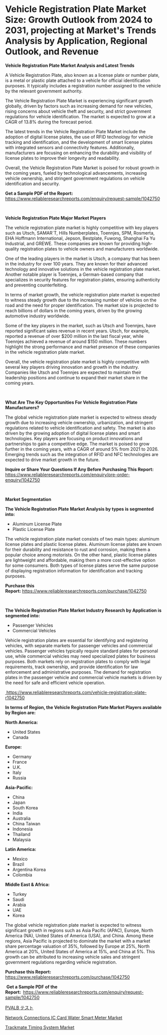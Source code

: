 <p><h1>Vehicle Registration Plate Market Size: Growth Outlook from 2024 to 2031, projecting at Market's Trends Analysis by Application, Regional Outlook, and Revenue</h1></p><p><strong>Vehicle Registration Plate Market Analysis and Latest Trends</strong></p>
<p><p>A Vehicle Registration Plate, also known as a license plate or number plate, is a metal or plastic plate attached to a vehicle for official identification purposes. It typically includes a registration number assigned to the vehicle by the relevant government authority.</p><p>The Vehicle Registration Plate Market is experiencing significant growth globally, driven by factors such as increasing demand for new vehicles, rising concerns about vehicle theft and security, and strict government regulations for vehicle identification. The market is expected to grow at a CAGR of 13.8% during the forecast period.</p><p>The latest trends in the Vehicle Registration Plate Market include the adoption of digital license plates, the use of RFID technology for vehicle tracking and identification, and the development of smart license plates with integrated sensors and connectivity features. Additionally, manufacturers are focusing on enhancing the durability and visibility of license plates to improve their longevity and readability.</p><p>Overall, the Vehicle Registration Plate Market is poised for robust growth in the coming years, fueled by technological advancements, increasing vehicle ownership, and stringent government regulations on vehicle identification and security.</p></p>
<p><strong>Get a Sample PDF of the Report:&nbsp;</strong> <a href="https://www.reliableresearchreports.com/enquiry/request-sample/1042750">https://www.reliableresearchreports.com/enquiry/request-sample/1042750</a></p>
<p>&nbsp;</p>
<p><strong>Vehicle Registration Plate Major Market Players</strong></p>
<p><p>The vehicle registration plate market is highly competitive with key players such as Utsch, SAMAR`T, Hills Numberplates, Toennjes, SPM, Rosmerta, EHA Hoffmann International, Jepson, Bestplate, Fuwong, Shanghai Fa Yu Industrial, and GREWE. These companies are known for providing high-quality registration plates to vehicle owners and manufacturers worldwide.</p><p>One of the leading players in the market is Utsch, a company that has been in the industry for over 100 years. They are known for their advanced technology and innovative solutions in the vehicle registration plate market. Another notable player is Toennjes, a German-based company that specializes in security features for registration plates, ensuring authenticity and preventing counterfeiting.</p><p>In terms of market growth, the vehicle registration plate market is expected to witness steady growth due to the increasing number of vehicles on the road and the need for proper identification. The market size is projected to reach billions of dollars in the coming years, driven by the growing automotive industry worldwide.</p><p>Some of the key players in the market, such as Utsch and Toennjes, have reported significant sales revenue in recent years. Utsch, for example, reported a revenue of over $200 million in the last fiscal year, while Toennjes achieved a revenue of around $150 million. These numbers highlight the strong performance and market presence of these companies in the vehicle registration plate market.</p><p>Overall, the vehicle registration plate market is highly competitive with several key players driving innovation and growth in the industry. Companies like Utsch and Toennjes are expected to maintain their leadership positions and continue to expand their market share in the coming years.</p></p>
<p>&nbsp;</p>
<p><strong>What Are The Key Opportunities For Vehicle Registration Plate Manufacturers?</strong></p>
<p><p>The global vehicle registration plate market is expected to witness steady growth due to increasing vehicle ownership, urbanization, and stringent regulations related to vehicle identification and safety. The market is also driven by the growing adoption of digital license plates and smart technologies. Key players are focusing on product innovations and partnerships to gain a competitive edge. The market is poised to grow further in the coming years, with a CAGR of around 5% from 2021 to 2026. Emerging trends such as the integration of RFID and NFC technologies are expected to drive market growth in the future.</p></p>
<p><strong>Inquire or Share Your Questions If Any Before Purchasing This Report:</strong> <a href="https://www.reliableresearchreports.com/enquiry/pre-order-enquiry/1042750">https://www.reliableresearchreports.com/enquiry/pre-order-enquiry/1042750</a></p>
<p>&nbsp;</p>
<p><strong>Market Segmentation</strong></p>
<p><strong>The Vehicle Registration Plate Market Analysis by types is segmented into:</strong></p>
<p><ul><li>Aluminum License Plate</li><li>Plastic License Plate</li></ul></p>
<p><p>The vehicle registration plate market consists of two main types: aluminum license plates and plastic license plates. Aluminum license plates are known for their durability and resistance to rust and corrosion, making them a popular choice among motorists. On the other hand, plastic license plates are lightweight and affordable, making them a more cost-effective option for some consumers. Both types of license plates serve the same purpose of displaying registration information for identification and tracking purposes.</p></p>
<p><strong>Purchase this Report:&nbsp;</strong><a href="https://www.reliableresearchreports.com/purchase/1042750">https://www.reliableresearchreports.com/purchase/1042750</a></p>
<p>&nbsp;</p>
<p><strong>The Vehicle Registration Plate Market Industry Research by Application is segmented into:</strong></p>
<p><ul><li>Passenger Vehicles</li><li>Commercial Vehicles</li></ul></p>
<p><p>Vehicle registration plates are essential for identifying and registering vehicles, with separate markets for passenger vehicles and commercial vehicles. Passenger vehicles typically require standard plates for personal use, while commercial vehicles may need specialized plates for business purposes. Both markets rely on registration plates to comply with legal requirements, track ownership, and provide identification for law enforcement and administrative purposes. The demand for registration plates in the passenger vehicle and commercial vehicle markets is driven by the need for safe and efficient vehicle operation.</p></p>
<p><a href="https://www.reliableresearchreports.com/vehicle-registration-plate-r1042750">&nbsp;https://www.reliableresearchreports.com/vehicle-registration-plate-r1042750</a></p>
<p><strong>In terms of Region, the Vehicle Registration Plate Market Players available by Region are:</strong></p>
<p>
    <p> <strong> North America: </strong>
        <ul>
            <li>United States</li>
            <li>Canada</li>
        </ul>
        </p> 
    <p> <strong> Europe: </strong>
        <ul>
            <li>Germany</li>
            <li>France</li>
            <li>U.K.</li>
            <li>Italy</li>
            <li>Russia</li>
        </ul>
        </p> 
    <p> <strong> Asia-Pacific: </strong>
        <ul>
            <li>China</li>
            <li>Japan</li>
            <li>South Korea</li>
            <li>India</li>
            <li>Australia</li>
            <li>China Taiwan</li>
            <li>Indonesia</li>
            <li>Thailand</li>
            <li>Malaysia</li>
        </ul>
        </p> 
    <p> <strong> Latin America: </strong>
        <ul>
            <li>Mexico</li>
            <li>Brazil</li>
            <li>Argentina Korea</li>
            <li>Colombia</li>
        </ul>
        </p> 
    <p> <strong> Middle East & Africa: </strong>
        <ul>
            <li>Turkey</li>
            <li>Saudi</li>
            <li>Arabia</li>
            <li>UAE</li>
            <li>Korea</li>
        </ul>
    </p>
    </p>
<p><p>The global vehicle registration plate market is expected to witness significant growth in regions such as Asia Pacific (APAC), Europe, North America (NA), United States of America (USA), and China. Among these regions, Asia Pacific is projected to dominate the market with a market share percentage valuation of 35%, followed by Europe at 25%, North America at 20%, United States of America at 15%, and China at 5%. This growth can be attributed to increasing vehicle sales and stringent government regulations regarding vehicle registration.</p></p>
<p><strong>Purchase this Report: </strong><a href="https://www.reliableresearchreports.com/purchase/1042750">https://www.reliableresearchreports.com/purchase/1042750</a></p>
<p>&nbsp;<strong>Get a Sample PDF of the Report:&nbsp;&nbsp;</strong><a href="https://www.reliableresearchreports.com/enquiry/request-sample/1042750">https://www.reliableresearchreports.com/enquiry/request-sample/1042750</a></p>
<p><strong></strong></p>
<p><p><a href="https://github.com/tubbs463/Market-Research-Report-List-1/blob/main/776893290769.md">PVALB テスト</a></p><p><a href="https://www.linkedin.com/pulse/network-connections-ic-card-water-smart-meternbspmarket-focuses-vaf9e?trackingId=b2wnhSLgE1BTpGbm%2BMyCag%3D%3D">Network Connections IC Card Water Smart Meter Market</a></p><p><a href="https://www.linkedin.com/pulse/trackmate-timing-system-market-report-reveals-latest-trends-guame?trackingId=Bmx8loYRBeVU%2Fv23JgZ1sw%3D%3D">Trackmate Timing System Market</a></p></p>